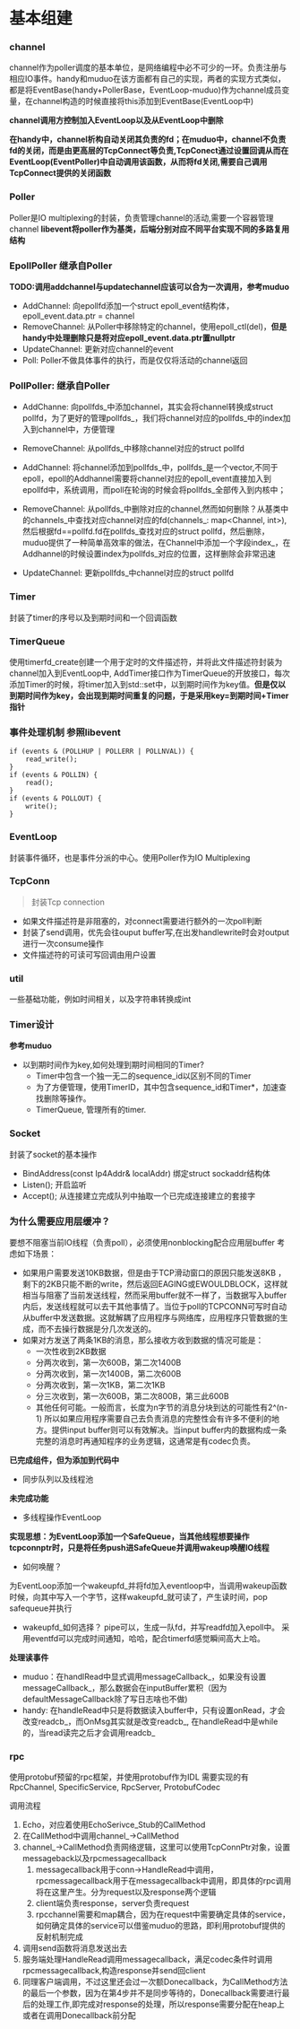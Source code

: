# 基本组建
### channel
channel作为poller调度的基本单位，是网络编程中必不可少的一环。负责注册与相应IO事件。handy和muduo在该方面都有自己的实现，两者的实现方式类似，都是将EventBase(handy+PollerBase，EventLoop-muduo)作为channel成员变量，在channel构造的时候直接将this添加到EventBase(EventLoop中)

**channel调用方控制加入EventLoop以及从EventLoop中删除**

**在handy中，channel析构自动关闭其负责的fd；在muduo中，channel不负责fd的关闭，而是由更高层的TcpConnect等负责,TcpConect通过设置回调从而在EventLoop(EventPoller)中自动调用该函数，从而将fd关闭,需要自己调用TcpConnect提供的关闭函数**

### Poller
Poller是IO multiplexing的封装，负责管理channel的活动,需要一个容器管理channel **libevent将poller作为基类，后端分别对应不同平台实现不同的多路复用结构**

### EpollPoller 继承自Poller

**TODO:调用addchannel与updatechannel应该可以合为一次调用，参考muduo**

- AddChannel: 向epollfd添加一个struct epoll_event结构体，epoll_event.data.ptr = channel
- RemoveChannel: 从Poller中移除特定的channel，使用epoll_ctl(del)，**但是handy中处理删除只是将对应epoll_event.data.ptr置nullptr**
- UpdateChannel: 更新对应channel的event
- Poll: Poller不做具体事件的执行，而是仅仅将活动的channel返回

### PollPoller: 继承自Poller
- AddChanne: 向pollfds_中添加channel，其实会将channel转换成struct pollfd，为了更好的管理pollfds_，我们将channel对应的pollfds_中的index加入到channel中，方便管理
- RemoveChannel: 从pollfds_中移除channel对应的struct pollfd

- AddChannel: 将channel添加到pollfds_中，pollfds_是一个vector<struct pollfd>,不同于epoll，epoll的Addhannel需要将channel对应的epoll_event直接加入到epollfd中，系统调用，而poll在轮询的时候会将pollfds_全部传入到内核中；
- RemoveChannel: 从pollfds_中删除对应的channel,然而如何删除？从基类中的channels_中查找对应channel对应的fd(channels_: map<Channel, int>),然后根据fd==pollfd.fd在pollfds_查找对应的struct pollfd，然后删除，muduo提供了一种简单高效率的做法，在Channel中添加一个字段index_，在Addhannel的时候设置index为pollfds_对应的位置，这样删除会非常迅速
- UpdateChannel: 更新pollfds_中channel对应的struct pollfd

### Timer
封装了timer的序号以及到期时间和一个回调函数

### TimerQueue
使用timerfd_create创建一个用于定时的文件描述符，并将此文件描述符封装为channel加入到EventLoop中, AddTimer接口作为TimerQueue的开放接口，每次添加Timer的时候，将timer加入到std::set中，以到期时间作为key值。**但是仅以到期时间作为key，会出现到期时间重复的问题，于是采用key=到期时间+Timer指针**

### 事件处理机制 参照libevent
```
if (events & (POLLHUP | POLLERR | POLLNVAL)) {
    read_write();
}
if (events & POLLIN) {
    read();
}
if (events & POLLOUT) {
    write();
}
```

### EventLoop
封装事件循环，也是事件分派的中心。使用Poller作为IO Multiplexing


### TcpConn
> 封装Tcp connection
- 如果文件描述符是非阻塞的，对connect需要进行额外的一次poll判断
- 封装了send调用，优先会往ouput buffer写,在出发handlewrite时会对output进行一次consume操作
- 文件描述符的可读可写回调由用户设置


### util
一些基础功能，例如时间相关，以及字符串转换成int

### Timer设计
**参考muduo**

- 以到期时间作为key,如何处理到期时间相同的Timer?
    - Timer中包含一个独一无二的sequence_id以区别不同的Timer
    - 为了方便管理，使用TimerID，其中包含sequence_id和Timer*，加速查找删除等操作。
    - TimerQueue, 管理所有的timer.

### Socket
封装了socket的基本操作
- BindAddress(const Ip4Addr& localAddr) 绑定struct sockaddr结构体
- Listen(); 开启监听
- Accept(); 从连接建立完成队列中抽取一个已完成连接建立的套接字


### 为什么需要应用层缓冲？
要想不阻塞当前IO线程（负责poll），必须使用nonblocking配合应用层buffer 考虑如下场景：
- 如果用户需要发送10KB数据，但是由于TCP滑动窗口的原因只能发送8KB
，剩下的2KB只能不断的write，然后返回EAGING或EWOULDBLOCK，这样就相当与阻塞了当前发送线程，然而采用buffer就不一样了，当数据写入buffer内后，发送线程就可以去干其他事情了。当位于poll的TCPCONN可写时自动从buffer中发送数据。这就解耦了应用程序与网络库，应用程序只管数据的生成，而不去操行数据是分几次发送的。
- 如果对方发送了两条1KB的消息，那么接收方收到数据的情况可能是：
    - 一次性收到2KB数据
    - 分两次收到，第一次600B，第二次1400B
    - 分两次收到，第一次1400B，第二次600B
    - 分两次收到，第一次1KB，第二次1KB
    - 分三次收到，第一次600B，第二次800B，第三此600B
    - 其他任何可能。一般而言，长度为n字节的消息分块到达的可能性有2^(n-1)
所以如果应用程序需要自己去负责消息的完整性会有许多不便利的地方。提供input buffer则可以有效解决。当input buffer内的数据构成一条完整的消息时再通知程序的业务逻辑，这通常是有codec负责。

**已完成组件，但为添加到代码中**
- 同步队列以及线程池

**未完成功能**
- 多线程操作EventLoop

**实现思想：为EventLoop添加一个SafeQueue，当其他线程想要操作tcpconnptr时，只是将任务push进SafeQueue并调用wakeup唤醒IO线程**

- 如何唤醒？

为EventLoop添加一个wakeupfd_并将fd加入eventloop中，当调用wakeup函数时候，向其中写入一个字节，这样wakeupfd_就可读了，产生读时间，pop safequeue并执行

- wakeupfd_如何选择？
pipe可以，生成一队fd，并写readfd加入epoll中。
采用eventfd可以完成时间通知，哈哈，配合timerfd感觉瞬间高大上哈。

**处理读事件**
- muduo：在handlRead中显式调用messageCallback_，如果没有设置messageCallback_，那么数据会在inputBuffer累积（因为defaultMessageCallback除了写日志啥也不做)
- handy: 在handleRead中只是将数据读入buffer中，只有设置onRead，才会改变readcb_，而OnMsg其实就是改变readcb_, 在handleRead中是while的，当read读完之后才会调用readcb_

### rpc
使用protobuf预留的rpc框架，并使用protobuf作为IDL
需要实现的有RpcChannel, SpecificService, RpcServer, ProtobufCodec

调用流程
1. Echo，对应着使用EchoSerivce_Stub的CallMethod
2. 在CallMethod中调用channel_->CallMethod
3. channel_->CallMethod负责网络逻辑，这里可以使用TcpConnPtr对象，设置messageback以及rpcmessagecallback
    1. messagecallback用于conn->HandleRead中调用，rpcmessagecallback用于在messagecallback中调用，即具体的rpc调用将在这里产生。分为request以及response两个逻辑
    2. client端负责response，server负责request
    3. rpcchannel需要和map<services>耦合，因为在request中需要确定具体的service，如何确定具体的service可以借鉴muduo的思路，即利用protobuf提供的反射机制完成
4. 调用send函数将消息发送出去
5. 服务端处理HandleRead调用messagecallback，满足codec条件时调用rpcmessagecallback,构造response并send回client
6. 同理客户端调用，不过这里还会过一次额Donecallback，为CallMethod方法的最后一个参数，因为在第4步并不是同步等待的，Donecallback需要进行最后的处理工作,即完成对response的处理，所以response需要分配在heap上或者在调用Donecallback前分配
